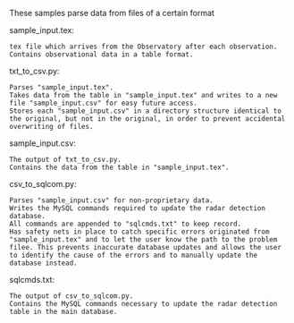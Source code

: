 These samples parse data from files of a certain format

sample_input.tex:

    tex file which arrives from the Observatory after each observation. 
    Contains observational data in a table format.

txt_to_csv.py: 

    Parses "sample_input.tex".
    Takes data from the table in "sample_input.tex" and writes to a new file "sample_input.csv" for easy future access. 
    Stores each "sample_input.csv" in a directory structure identical to the original, but not in the original, in order to prevent accidental overwriting of files.

sample_input.csv:

    The output of txt_to_csv.py. 
    Contains the data from the table in "sample_input.tex".  

csv_to_sqlcom.py:

    Parses "sample_input.csv" for non-proprietary data. 
    Writes the MySQL commands required to update the radar detection database. 
    All commands are appended to "sqlcmds.txt" to keep record. 
    Has safety nets in place to catch specific errors originated from "sample_input.tex" and to let the user know the path to the problem filee. This prevents inaccurate database updates and allows the user to identify the cause of the errors and to manually update the database instead.

sqlcmds.txt:

    The output of csv_to_sqlcom.py.
    Contains the MySQL commands necessary to update the radar detection table in the main database.

